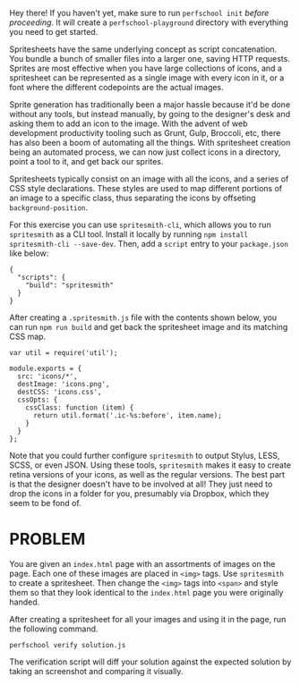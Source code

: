 Hey there! If you haven't yet, make sure to run `perfschool init` _before proceeding_.
It will create a `perfschool-playground` directory with everything you need to get started.

Spritesheets have the same underlying concept as script concatenation. You bundle a bunch of
smaller files into a larger one, saving HTTP requests. Sprites are most effective when you have
large collections of icons, and a spritesheet can be represented as a single image with every
icon in it, or a font where the different codepoints are the actual images.

Sprite generation has traditionally been a major hassle because it'd be done without any tools,
but instead manually, by going to the designer's desk and asking them to add an icon to the image.
With the advent of web development productivity tooling such as Grunt, Gulp, Broccoli, etc, there
has also been a boom of automating all the things. With spritesheet creation being an automated
process, we can now just collect icons in a directory, point a tool to it, and get back our sprites.

Spritesheets typically consist on an image with all the icons, and a series of CSS style declarations.
These styles are used to map different portions of an image to a specific class, thus separating the
icons by offseting `background-position`.

For this exercise you can use `spritesmith-cli`, which allows you to run `spritesmith` as a CLI
tool. Install it locally by running `npm install spritesmith-cli --save-dev`. Then, add a `script`
entry to your `package.json` like below:

```
{
  "scripts": {
    "build": "spritesmith"
  }
}
```

After creating a `.spritesmith.js` file with the contents shown below, you can run `npm run build`
and get back the spritesheet image and its matching CSS map.

```
var util = require('util');

module.exports = {
  src: 'icons/*',
  destImage: 'icons.png',
  destCSS: 'icons.css',
  cssOpts: {
    cssClass: function (item) {
      return util.format('.ic-%s:before', item.name);
    }
  }
};
```

Note that you could further configure `spritesmith` to output Stylus, LESS, SCSS, or even JSON.
Using these tools, `spritesmith` makes it easy to create retina versions of your icons, as well
as the regular versions. The best part is that the designer doesn't have to be involved at all!
They just need to drop the icons in a folder for you, presumably via Dropbox, which they seem to
be fond of.

# PROBLEM

You are given an `index.html` page with an assortments of images on the page. Each one of these
images are placed in `<img>` tags. Use `spritesmith` to create a spritesheet. Then change the
`<img>` tags into `<span>` and style them so that they look identical to the `index.html` page
you were originally handed.

After creating a spritesheet for all your images and using it in the page, run the following
command.

```
perfschool verify solution.js
```

The verification script will diff your solution against the expected solution by taking an
screenshot and comparing it visually.
